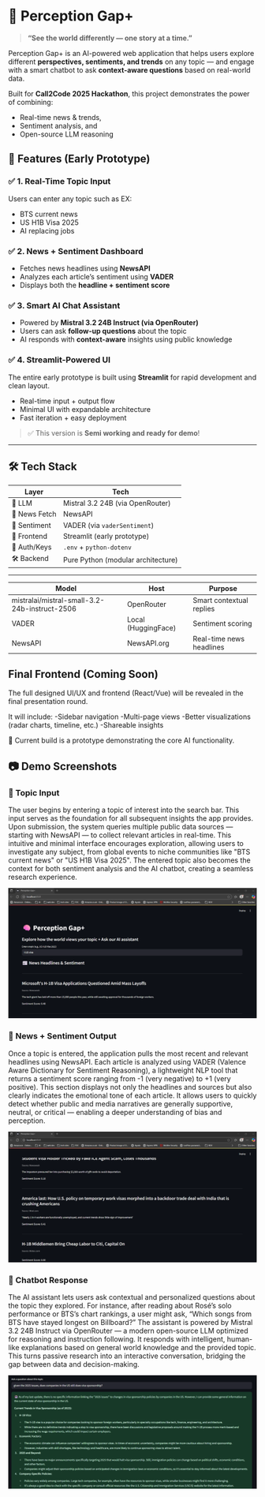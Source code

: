 # 🧠 Perception Gap+

> **“See the world differently — one story at a time.”**

Perception Gap+ is an AI-powered web application that helps users explore different **perspectives, sentiments, and trends** on any topic — and engage with a smart chatbot to ask **context-aware questions** based on real-world data.

Built for **Call2Code 2025 Hackathon**, this project demonstrates the power of combining:
- Real-time news & trends,
- Sentiment analysis, and
- Open-source LLM reasoning


## 🚀 Features (Early Prototype)

### ✅ 1. Real-Time Topic Input
Users can enter any topic such as EX: 
- BTS current news
- US H1B Visa 2025
- AI replacing jobs

### ✅ 2. News + Sentiment Dashboard
- Fetches news headlines using **NewsAPI**
- Analyzes each article’s sentiment using **VADER**
- Displays both the **headline + sentiment score**

### ✅ 3. Smart AI Chat Assistant
- Powered by **Mistral 3.2 24B Instruct (via OpenRouter)**
- Users can ask **follow-up questions** about the topic
- AI responds with **context-aware** insights using public knowledge

### ✅ 4. Streamlit-Powered UI
The entire early prototype is built using **Streamlit** for rapid development and clean layout.

- Real-time input + output flow
- Minimal UI with expandable architecture
- Fast iteration + easy deployment

> ✅ This version is **Semi working and ready for demo**!

---

## 🛠️ Tech Stack

| Layer        | Tech                                   |
|--------------|----------------------------------------|
| 🧠 LLM        | Mistral 3.2 24B (via OpenRouter)       |
| 📰 News Fetch | NewsAPI                                |
| 🧪 Sentiment  | VADER (via `vaderSentiment`)           |
| 🎨 Frontend   | Streamlit (early prototype)            |
| 🧠 Auth/Keys  | `.env` + `python-dotenv`               |
| 🛠 Backend    | Pure Python (modular architecture)     |

---

| Model                                           | Host                | Purpose                  |
| ----------------------------------------------- | ------------------- | ------------------------ |
| mistralai/mistral-small-3.2-24b-instruct-2506   | OpenRouter          | Smart contextual replies |
| VADER                                           | Local (HuggingFace) | Sentiment scoring        |
| NewsAPI                                         | NewsAPI.org         | Real-time news headlines |

## Final Frontend (Coming Soon)
The full designed UI/UX and frontend (React/Vue) will be revealed in the final presentation round.

It will include:
-Sidebar navigation
-Multi-page views
-Better visualizations (radar charts, timeline, etc.)
-Shareable insights

🔧 Current build is a prototype demonstrating the core AI functionality.

## 📷 Demo Screenshots

### 🧠 Topic Input
The user begins by entering a topic of interest into the search bar. This input serves as the foundation for all subsequent insights the app provides. Upon submission, the system queries multiple public data sources — starting with NewsAPI — to collect relevant articles in real-time. This intuitive and minimal interface encourages exploration, allowing users to investigate any subject, from global events to niche communities like "BTS current news" or "US H1B Visa 2025". The entered topic also becomes the context for both sentiment analysis and the AI chatbot, creating a seamless research experience.

![Topic Input](demo_screens/input_screen.png)

### 📰 News + Sentiment Output
Once a topic is entered, the application pulls the most recent and relevant headlines using NewsAPI. Each article is analyzed using VADER (Valence Aware Dictionary for Sentiment Reasoning), a lightweight NLP tool that returns a sentiment score ranging from -1 (very negative) to +1 (very positive). This section displays not only the headlines and sources but also clearly indicates the emotional tone of each article. It allows users to quickly detect whether public and media narratives are generally supportive, neutral, or critical — enabling a deeper understanding of bias and perception.

![News Sentiment](demo_screens/news_section.png)

### 💬 Chatbot Response
The AI assistant lets users ask contextual and personalized questions about the topic they explored. For instance, after reading about Rosé’s solo performance or BTS’s chart rankings, a user might ask, “Which songs from BTS have stayed longest on Billboard?” The assistant is powered by Mistral 3.2 24B Instruct via OpenRouter — a modern open-source LLM optimized for reasoning and instruction following. It responds with intelligent, human-like explanations based on general world knowledge and the provided topic. This turns passive research into an interactive conversation, bridging the gap between data and decision-making.

![Chatbot Reply](demo_screens/chatbot_reply.png)

